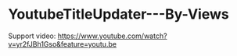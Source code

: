 # YoutubeTitleUpdater---By-Views
Support video: https://www.youtube.com/watch?v=yr2fJBh1Gso&feature=youtu.be
